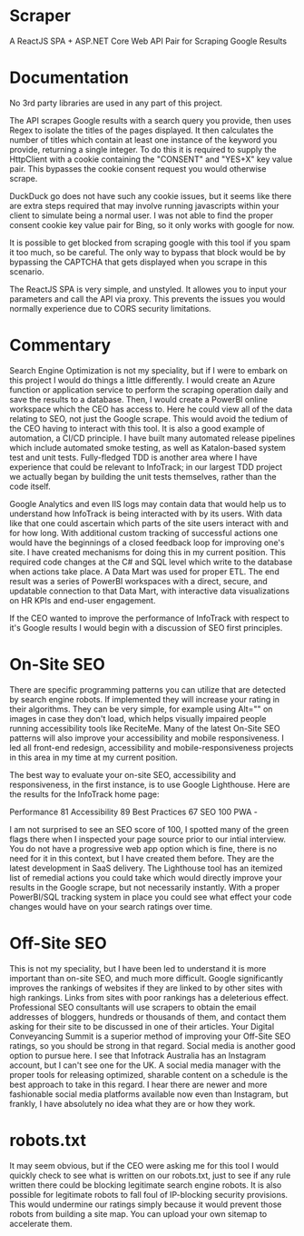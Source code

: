 # Scraper
A ReactJS SPA + ASP.NET Core Web API Pair for Scraping Google Results

# Documentation
No 3rd party libraries are used in any part of this project.

The API scrapes Google results with a search query you provide, then uses Regex to isolate the titles of the pages displayed.
It then calculates the number of titles which contain at least one instance of the keyword you provide, returning a single integer.
To do this it is required to supply the HttpClient with a cookie containing the "CONSENT" and "YES+X" key value pair.
This bypasses the cookie consent request you would otherwise scrape. 

DuckDuck go does not have such any cookie issues, but it seems like there are extra steps required that may involve running javascripts within your client to simulate being a normal user. I was not able to find the proper consent cookie key value pair for Bing, so it only works with google for now.

It is possible to get blocked from scraping google with this tool if you spam it too much, so be careful. The only way to bypass that block would be by bypassing the CAPTCHA that gets displayed when you scrape in this scenario.

The ReactJS SPA is very simple, and unstyled. It allowes you to input your parameters and call the API via proxy.
This prevents the issues you would normally experience due to CORS security limitations.

# Commentary

Search Engine Optimization is not my speciality, but if I were to embark on this project I would do things a little differently.
I would create an Azure function or application service to perform the scraping operation daily and save the results to a database.
Then, I would create a PowerBI online workspace which the CEO has access to. Here he could view all of the data relating to SEO, not just the Google scrape. This would avoid the tedium of the CEO having to interact with this tool. It is also a good example of automation, a CI/CD principle. I have built many automated release pipelines which include automated smoke testing, as well as Katalon-based system test and unit tests. Fully-fledged TDD is another area where I have experience that could be relevant to InfoTrack; in our largest TDD project we actually began by building the unit tests themselves, rather than the code itself.

Google Analytics and even IIS logs may contain data that would help us to understand how InfoTrack is being interacted with by its users. With data like that one could ascertain which parts of the site users interact with and for how long. With additional custom tracking of successful actions one would have the beginnings of a closed feedback loop for improving one's site.
I have created mechanisms for doing this in my current position. This required code changes at the C# and SQL level which write to the database when actions take place. A Data Mart was used for proper ETL. The end result was a series of PowerBI workspaces with a direct, secure, and updatable connection to that Data Mart, with interactive data visualizations on HR KPIs and end-user engagement.

If the CEO wanted to improve the performance of InfoTrack with respect to it's Google results I would begin with a discussion of SEO first principles.

# On-Site SEO
There are specific programming patterns you can utilize that are detected by search engine robots. If implemented they will increase your rating in their algorithms. They can be very simple, for example using Alt="" on images in case they don't load, which helps visually impaired people running accessibility tools like ReciteMe. Many of the latest On-Site SEO patterns will also improve your accessibility and mobile responsiveness. I led all front-end redesign, accessibility and mobile-responsiveness projects in this area in my time at my current position.

The best way to evaluate your on-site SEO, accessibility and responsiveness, in the first instance, is to use Google Lighthouse. Here are the results for the InfoTrack home page:

Performance 81
Accessibility 89
Best Practices 67
SEO 100
PWA -

I am not surprised to see an SEO score of 100, I spotted many of the green flags there when I inspected your page source prior to our intial interview. You do not have a progressive web app option which is fine, there is no need for it in this context, but I have created them before. They are the latest development in SaaS delivery. The Lighthouse tool has an itemized list of remedial actions you could take which would directly improve your results in the Google scrape, but not necessarily instantly. With a proper PowerBI/SQL tracking system in place you could see what effect your code changes would have on your search ratings over time.

# Off-Site SEO
This is not my speciality, but I have been led to understand it is more important than on-site SEO, and much more difficult. Google significantly improves the rankings of websites if they are linked to by other sites with high rankings. Links from sites with poor rankings has a deleterious effect. Professional SEO consultants will use scrapers to obtain the email addresses of bloggers, hundreds or thousands of them, and contact them asking for their site to be discussed in one of their articles. Your Digital Conveyancing Summit is a superior method of improving your Off-Site SEO ratings, so you should be strong in that regard. Social media is another good option to pursue here. I see that Infotrack Australia has an Instagram account, but I can't see one for the UK. A social media manager with the proper tools for releasing optimized, sharable content on a schedule is the best approach to take in this regard. I hear there are newer and more fashionable social media platforms available now even than Instagram, but frankly, I have absolutely no idea what they are or how they work.

# robots.txt
It may seem obvious, but if the CEO were asking me for this tool I would quickly check to see what is written on our robots.txt, just to see if any rule written there could be blocking legitimate search engine robots. It is also possible for legitimate robots to fall foul of IP-blocking security provisions. This would undermine our ratings simply because it would prevent those robots from building a site map. You can upload your own sitemap to accelerate them.